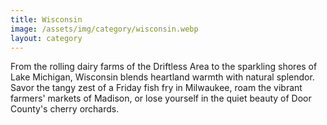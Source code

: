 ```yaml
---
title: Wisconsin
image: /assets/img/category/wisconsin.webp
layout: category
---
```


From the rolling dairy farms of the Driftless Area to the sparkling shores of
Lake Michigan, Wisconsin blends heartland warmth with natural splendor. Savor
the tangy zest of a Friday fish fry in Milwaukee, roam the vibrant farmers'
markets of Madison, or lose yourself in the quiet beauty of Door County's cherry
orchards.
